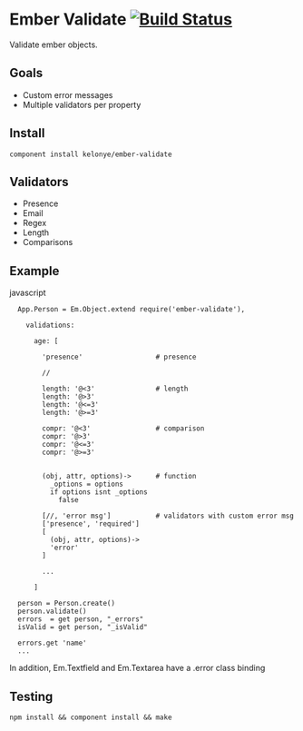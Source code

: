 Ember Validate [![Build Status](https://secure.travis-ci.org/kelonye/ember-validate.png?branch=master)](http://travis-ci.org/kelonye/ember-validate)
===

Validate ember objects.

Goals
---

* Custom error messages
* Multiple validators per property

Install
---
```
component install kelonye/ember-validate
```

Validators
---

* Presence
* Email
* Regex
* Length
* Comparisons

Example
---

javascript

```
  App.Person = Em.Object.extend require('ember-validate'),

    validations:

      age: [

        'presence'                  # presence

        //

        length: '@<3'               # length
        length: '@>3'
        length: '@<=3'
        length: '@>=3'

        compr: '@<3'                # comparison
        compr: '@>3'
        compr: '@<=3'
        compr: '@>=3'


        (obj, attr, options)->      # function
          _options = options
          if options isnt _options
            false

        [//, 'error msg']           # validators with custom error msg
        ['presence', 'required']
        [
          (obj, attr, options)->
          'error'
        ]

        ...

      ]

  person = Person.create()
  person.validate()
  errors  = get person, "_errors"
  isValid = get person, "_isValid"

  errors.get 'name'
  ...

```

In addition, Em.Textfield and Em.Textarea have a .error class binding

Testing
---

```
npm install && component install && make
```